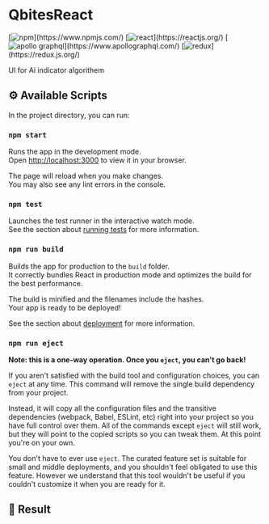 
# QbitesReact

[![npm](https://img.shields.io/badge/--CB3837?logo=npm&logoColor=FFFFFF.)](https://www.npmjs.com/)
[![react](https://img.shields.io/badge/--000000?logo=React&logoColor=FFFFFF.)](https://reactjs.org/)
[![apollo graphql](https://img.shields.io/badge/--311C87?logo=Apollo%20GraphQL&logoColor=FFFFFF.)](https://www.apollographql.com/)
[![redux](https://img.shields.io/badge/--764ABC?logo=Redux&logoColor=FFFFFF.)](https://redux.js.org/)



UI for Ai indicator algorithem 


## ⚙️ Available Scripts

In the project directory, you can run:

### `npm start`

Runs the app in the development mode.\
Open [http://localhost:3000](http://localhost:3000) to view it in your browser.

The page will reload when you make changes.\
You may also see any lint errors in the console.

### `npm test`

Launches the test runner in the interactive watch mode.\
See the section about [running tests](https://facebook.github.io/create-react-app/docs/running-tests) for more information.

### `npm run build`

Builds the app for production to the `build` folder.\
It correctly bundles React in production mode and optimizes the build for the best performance.

The build is minified and the filenames include the hashes.\
Your app is ready to be deployed!

See the section about [deployment](https://facebook.github.io/create-react-app/docs/deployment) for more information.

### `npm run eject`

**Note: this is a one-way operation. Once you `eject`, you can't go back!**

If you aren't satisfied with the build tool and configuration choices, you can `eject` at any time. This command will remove the single build dependency from your project.

Instead, it will copy all the configuration files and the transitive dependencies (webpack, Babel, ESLint, etc) right into your project so you have full control over them. All of the commands except `eject` will still work, but they will point to the copied scripts so you can tweak them. At this point you're on your own.

You don't have to ever use `eject`. The curated feature set is suitable for small and middle deployments, and you shouldn't feel obligated to use this feature. However we understand that this tool wouldn't be useful if you couldn't customize it when you are ready for it.

## :tada: Result

[](https://user-images.githubusercontent.com/66174511/180592809-dbe4f537-dd23-434e-82c4-e798f637fd10.mp4)

